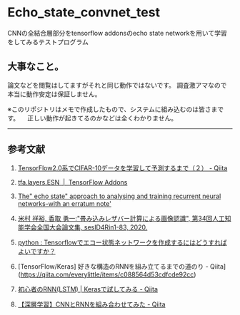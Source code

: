 # Echo_state_convnet_test
CNNの全結合層部分をtensorflow addonsのecho state networkを用いて学習をしてみるテストプログラム

## 大事なこと。

論文などを閲覧はしてますがそれと同じ動作ではないです。
調査激アマなので本当に動作安定は保証しません。

※このリポジトリはメモで作成したもので、システムに組み込むのは皆さまです。
　正しい動作が起きてるのかなどは全くわかりません。

---

## 参考文献

1. [TensorFlow2.0系でCIFAR-10データを学習して予測するまで（２） - Qiita](https://qiita.com/takashi_42331/items/efc2039dc97bbf38b4ba)
2. [tfa.layers.ESN  |  TensorFlow Addons](https://github.com/naikasann/Echo_state_convnet_test/new/main?readme=1)
3. [The" echo state" approach to analysing and training recurrent neural networks-with an erratum note'](https://www.researchgate.net/publication/215385037_The_echo_state_approach_to_analysing_and_training_recurrent_neural_networks-with_an_erratum_note%27)
4. [米村 祥裕, 香取 勇一:"畳み込みレザバー計算による画像認識", 第34回人工知能学会全国大会論文集, sesID4Rin1-83, 2020.](https://www.jstage.jst.go.jp/article/pjsai/JSAI2020/0/JSAI2020_4Rin183/_pdf/-char/ja)
5. [python : Tensorflowでエコー状態ネットワークを作成するにはどうすればよいですか？](https://www.fixes.pub/program/318984.html)

6. [TensorFlow/Keras] 好きな構造のRNNを組み立てるまでの道のり - Qiita](https://qiita.com/everylittle/items/c088564d53cdfcde92cc)
7. [初心者のRNN(LSTM) | Kerasで試してみる - Qiita](https://qiita.com/sasayabaku/items/b7872a3b8acc7d6261bf)
8. [【深層学習】CNNとRNNを組み合わせてみた - Qiita](https://qiita.com/God_KonaBanana/items/a6ee73cf0110c044815b)
